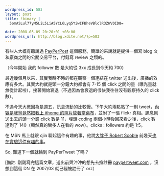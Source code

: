 ```yaml
--- 
wordpress_id: 583
layout: post
title: !binary |
  5omA5Lul77yM5LiL5LiA5YCL6Lyq5YiwIFBheVBlclR3ZWV0ID8=

date: 2008-05-09 20:20:01 +08:00
wordpress_url: http://blog.xdite.net/?p=583
---
```

有些人大概有聽說過 <a href="http://payperpost.com/">PayPerPost</a> 這個服務，簡單的來說就是提供一個寫 blog 文和廠商之間的公關交易平台，付錢寫 review 之類的。

（今年開始 我的 follower 數 是大約從 3xx 成長到今天約 700）

最近幾個月以來，其實我時不時的都在觀察一個連結在 twitter 送出後，廣播的效應有多大。其實大約就是頭一分鐘大約都會有 7-15 個 click 之間的量（曝光量就無從計起啦），接著開始衰退（不過因為會衰退的很快我往往沒有觀察持久的 click 數）。

不過今天大概因為是週五，訊息流動的比較慢。下午大約兩點貼了一則 tweet，<a href="http://twitter.com/xdite/statuses/807043030">內容是我爸竟然把我上 ithome 的照片放著當桌布</a>，並附了一張 flickr 真相。訊息剛送出去的頭一分鐘 click 數是 11，埋頭 coding 兩個小時後回來看之後，click 數達到了 140（顯然真的蠻多人在看的 wow）。clicks : followers 約是 1:5。

在 MSN 馬上就跟 cjin 聊起這件有趣的事，他說<a href="http://www.crunchbase.com/person/robert-scoble">大胖子 Robert Scoble</a> 前幾天<a href="http://www.techcrunch.com/2008/05/06/scoble-sellout-part-three-twitter-adverts/">也在實驗這件有趣的事</a>。

So, 難道下一個就輪到 PayPerTweet 了嗎？

[備註: 剛剛寫完這篇文章，送出前興沖沖的想先去搶註冊 <a href="http://www.pocketshark.com/blog/page/cjin">paypertweet.com</a> ，沒想到這個 DN 在 2007/03 就已經被註冊了 orz）
